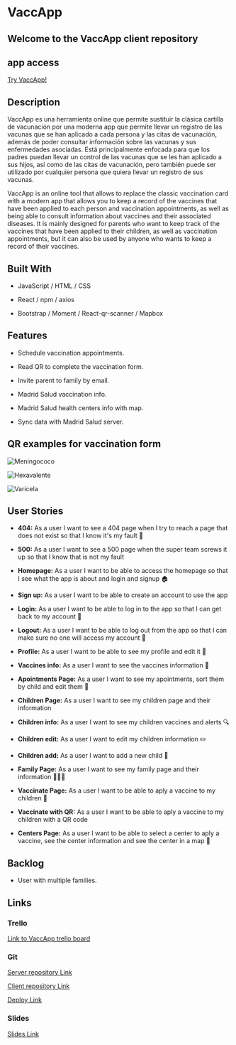 # VaccApp

## Welcome to the VaccApp client repository

## app access

[Try VaccApp!](https://vaccapp.netlify.app/)

## Description

VaccApp es una herramienta online que permite sustituir la clásica cartilla de vacunación por una moderna app que permite llevar un registro de las vacunas que se han aplicado a cada persona y las citas de vacunación, además de poder consultar información sobre las vacunas y sus enfermedades asociadas. Está principalmente enfocada para que los padres puedan llevar un control de las vacunas que se les han aplicado a sus hijos, así como de las citas de vacunación, pero también puede ser utilizado por cualquier persona que quiera llevar un registro de sus vacunas.

VaccApp is an online tool that allows to replace the classic vaccination card with a modern app that allows you to keep a record of the vaccines that have been applied to each person and vaccination appointments, as well as being able to consult information about vaccines and their associated diseases. It is mainly designed for parents who want to keep track of the vaccines that have been applied to their children, as well as vaccination appointments, but it can also be used by anyone who wants to keep a record of their vaccines.

## Built With

- JavaScript / HTML / CSS

- React / npm / axios

- Bootstrap / Moment / React-qr-scanner / Mapbox

## Features

- Schedule vaccination appointments.

- Read QR to complete the vaccination form.

- Invite parent to family by email.

- Madrid Salud vaccination info.

- Madrid Salud health centers info with map.

- Sync data with Madrid Salud server.

## QR examples for vaccination form

![Meningococo](https://github.com/VaccApp/Client/blob/main/public/MeningococoCUniv.png)

![Hexavalente](https://github.com/VaccApp/Client/blob/main/public/HexavalenteUniv.png)

![Varicela](https://github.com/VaccApp/Client/blob/main/public/VaricelaUniv.png)

## User Stories

- **404:** As a user I want to see a 404 page when I try to reach a page that does not exist so that I know it's my fault 🤦

- **500:** As a user I want to see a 500 page when the super team screws it up so that I know that is not my fault

- **Homepage:** As a user I want to be able to access the homepage so that I see what the app is about and login and signup 🏠

- **Sign up:** As a user I want to be able to create an account to use the app

- **Login:** As a user I want to be able to log in to the app so that I can get back to my account 👤

- **Logout:** As a user I want to be able to log out from the app so that I can make sure no one will access my account 🚪

- **Profile:** As a user I want to be able to see my profile and edit it 🪪

- **Vaccines info:** As a user I want to see the vaccines information 🦠

- **Apointments Page:** As a user I want to see my apointments, sort them by child and edit them 📅

- **Children Page:** As a user I want to see my children page and their information

- **Children info:** As a user I want to see my children vaccines and alerts 🔍

- **Children edit:** As a user I want to edit my children information ✏️

- **Children add:** As a user I want to add a new child 👶

- **Family Page:** As a user I want to see my family page and their information 🧑‍🧒‍🧒

- **Vaccinate Page:** As a user I want to be able to aply a vaccine to my children 💉

- **Vaccinate with QR:** As a user I want to be able to aply a vaccine to my children with a QR code

- **Centers Page:** As a user I want to be able to select a center to aply a vaccine, see the center information and see the center in a map 🏥

## Backlog

- User with multiple families.

## Links

### Trello

[Link to VaccApp trello board](https://trello.com/b/s2kDxZgh/vaccapp-backlog)

### Git

[Server repository Link](https://github.com/VaccApp/Server)

[Client repository Link](https://github.com/VaccApp/Client)

[Deploy Link](https://vaccapp.netlify.app/)

### Slides

[Slides Link](https://slides.com/vaccapp/deck)
